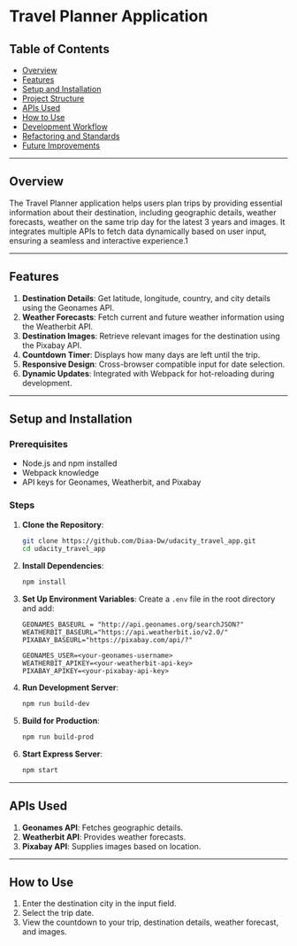 # Travel Planner Application

## Table of Contents
- [Overview](#overview)
- [Features](#features)
- [Setup and Installation](#setup-and-installation)
- [Project Structure](#project-structure)
- [APIs Used](#apis-used)
- [How to Use](#how-to-use)
- [Development Workflow](#development-workflow)
- [Refactoring and Standards](#refactoring-and-standards)
- [Future Improvements](#future-improvements)

---

## Overview
The Travel Planner application helps users plan trips by providing essential information about their destination, including geographic details, weather forecasts, weather on the same trip day for the latest 3 years and images. It integrates multiple APIs to fetch data dynamically based on user input, ensuring a seamless and interactive experience.1

---

## Features
1. **Destination Details**: Get latitude, longitude, country, and city details using the Geonames API.
2. **Weather Forecasts**: Fetch current and future weather information using the Weatherbit API.
3. **Destination Images**: Retrieve relevant images for the destination using the Pixabay API.
4. **Countdown Timer**: Displays how many days are left until the trip.
5. **Responsive Design**: Cross-browser compatible input for date selection.
6. **Dynamic Updates**: Integrated with Webpack for hot-reloading during development.


---

## Setup and Installation
### Prerequisites
- Node.js and npm installed
- Webpack knowledge
- API keys for Geonames, Weatherbit, and Pixabay

### Steps
1. **Clone the Repository**:
   ```bash
   git clone https://github.com/Diaa-Dw/udacity_travel_app.git
   cd udacity_travel_app
   ```
2. **Install Dependencies**:
   ```bash
   npm install
   ```
3. **Set Up Environment Variables**:
   Create a `.env` file in the root directory and add:
   ```env
   GEONAMES_BASEURL = "http://api.geonames.org/searchJSON?"
   WEATHERBIT_BASEURL="https://api.weatherbit.io/v2.0/"
   PIXABAY_BASEURL="https://pixabay.com/api/?"

   GEONAMES_USER=<your-geonames-username>
   WEATHERBIT_APIKEY=<your-weatherbit-api-key>
   PIXABAY_APIKEY=<your-pixabay-api-key>
   ```
4. **Run Development Server**:
   ```bash
   npm run build-dev
   ```
5. **Build for Production**:
   ```bash
   npm run build-prod
   ```
6. **Start Express Server**:
   ```bash
   npm start
   ```


---

## APIs Used
1. **Geonames API**: Fetches geographic details.
2. **Weatherbit API**: Provides weather forecasts.
3. **Pixabay API**: Supplies images based on location.

---

## How to Use
1. Enter the destination city in the input field.
2. Select the trip date.
3. View the countdown to your trip, destination details, weather forecast, and images.

